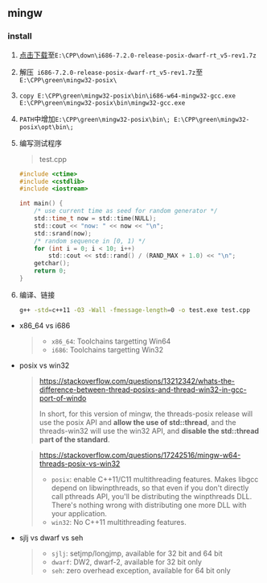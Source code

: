## mingw
### install

1. [点击下载](https://sourceforge.net/projects/mingw-w64/files/Toolchains%20targetting%20Win32/Personal%20Builds/mingw-builds/7.2.0/threads-posix/dwarf/i686-7.2.0-release-posix-dwarf-rt_v5-rev1.7z/download)至`E:\CPP\down\i686-7.2.0-release-posix-dwarf-rt_v5-rev1.7z`

1. 解压` i686-7.2.0-release-posix-dwarf-rt_v5-rev1.7z`至`E:\CPP\green\mingw32-posix\`

1. `copy E:\CPP\green\mingw32-posix\bin\i686-w64-mingw32-gcc.exe E:\CPP\green\mingw32-posix\bin\mingw32-gcc.exe`

1. `PATH`中增加`E:\CPP\green\mingw32-posix\bin\; E:\CPP\green\mingw32-posix\opt\bin\;`

1. 编写测试程序
   > test.cpp
   
   ```c
   #include <ctime>
   #include <cstdlib>
   #include <iostream>
   
   int main() {
       /* use current time as seed for random generator */
       std::time_t now = std::time(NULL);
       std::cout << "now: " << now << "\n";
       std::srand(now);
       /* random sequence in [0, 1) */
       for (int i = 0; i < 10; i++)
           std::cout << std::rand() / (RAND_MAX + 1.0) << "\n";
       getchar();
       return 0;
   }
   ```

1. 编译、链接
   ```bash
   g++ -std=c++11 -O3 -Wall -fmessage-length=0 -o test.exe test.cpp
   ```

- x86_64 vs i686
   > - `x86_64`: Toolchains targetting Win64
   > - `i686`: Toolchains targetting Win32

- posix vs win32
   > https://stackoverflow.com/questions/13212342/whats-the-difference-between-thread-posixs-and-thread-win32-in-gcc-port-of-windo
   >
   > In short, for this version of mingw, the threads-posix release will use the posix API and **allow the use of std::thread**, and the threads-win32 will use the win32 API, and **disable the std::thread part of the standard**.

   > https://stackoverflow.com/questions/17242516/mingw-w64-threads-posix-vs-win32
   > - `posix`: enable C++11/C11 multithreading features. Makes libgcc depend on libwinpthreads, so that even if you don't directly call pthreads API, you'll be distributing the winpthreads DLL. There's nothing wrong with distributing one more DLL with your application.
   > - `win32`: No C++11 multithreading features.

- sjlj vs dwarf vs seh
   > - `sjlj`: setjmp/longjmp, available for 32 bit and 64 bit
   > - `dwarf`: DW2, dwarf-2, available for 32 bit only
   > - `seh`: zero overhead exception, available for 64 bit only
